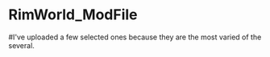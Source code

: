 # RimWorld_ModFile
#I've uploaded a few selected ones because they are the most varied of the several.
